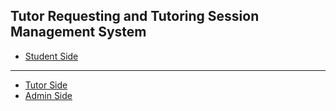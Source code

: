 **Tutor Requesting and Tutoring Session Management System**
---
- [Student Side]()
---
- [Tutor Side]()
- [Admin Side]()
